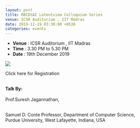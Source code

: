 ```yaml
---
layout: post
title: RBCDSAI Latentview Colloquium Series
venue: ICSR Auditorium , IIT Madras
date: 2019-12-19 03:30:00 +0530
categories: events
---
```

<ul class="mb-5" >
	<li><b>Venue</b> : ICSR Auditorium , IIT Madras</li>
	 <li><b>Time</b> : 3.30 PM to 5.30 PM </li>
	 <li><b>Date</b> : 19th December 2019</li>
</ul>

<img src="/images/Latent.png">




Click here for Registration</a>



<br><strong>Talk By: </strong><br>
<br>Prof.Suresh Jagannathan,<br>

<br>Samuel D. Conte Professor, 
Department of Computer Science, 
<br>Purdue University,
West Lafayette, Indiana, USA <br>
      
